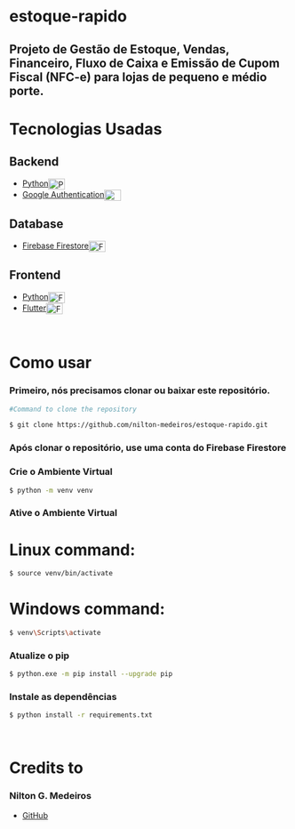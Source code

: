 # estoque-rapido

## Projeto de Gestão de Estoque, Vendas, Financeiro, Fluxo de Caixa e Emissão de Cupom Fiscal (NFC-e) para lojas de pequeno e médio porte.

# Tecnologias Usadas

## Backend


- <a href="https://www.python.org/"> Python</a><img align="center" alt="Python" height="20" width="30" src="https://www.python.org/static/img/python-logo.png">
- <a href="https://firebase.google.com/products/auth/">Google Authentication</a><img align="center" alt="Google Authentication" height="20" width="30" src="https://www.gstatic.com/devrel-devsite/prod/vda41147226ae308b24384f785d31d739107d2716272d99cd11c490ff3892954d/firebase/images/lockup.svg">


## Database

- <a href="https://firebase.google.com/">Firebase Firestore</a><img align="center" alt="Firebase Firestore" height="20" width="30" src="https://www.gstatic.com/devrel-devsite/prod/vda41147226ae308b24384f785d31d739107d2716272d99cd11c490ff3892954d/firebase/images/lockup.svg">


## Frontend


- <a href="https://flet.dev/"> Python</a><img align="center" alt="Flet framework" height="20" width="30" src="https://flet.dev/img/logo.svg">
- <a href="https://flutter.dev/">Flutter</a><img align="center" alt="Flutter" height="20" width="30" src="https://www.kindpng.com/picc/m/355-3557482_flutter-logo-png-transparent-png.png">


<br>

# Como usar

### Primeiro, nós precisamos clonar ou baixar este repositório.

```bash
#Command to clone the repository

$ git clone https://github.com/nilton-medeiros/estoque-rapido.git
```

### Após clonar o repositório, use uma conta do Firebase Firestore

### Crie o Ambiente Virtual

```bash
$ python -m venv venv
```

### Ative o Ambiente Virtual

# Linux command:

```bash
$ source venv/bin/activate
```

# Windows command:

```bash
$ venv\Scripts\activate
```

### Atualize o pip

```bash
$ python.exe -m pip install --upgrade pip
```

### Instale as dependências

```bash
$ python install -r requirements.txt
```

<br>

# Credits to

### Nilton G. Medeiros

- <a href="https://github.com/nilton-medeiros"> GitHub
